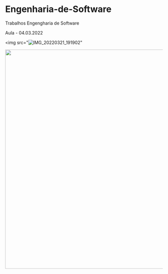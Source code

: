 # Engenharia-de-Software
Trabalhos Engengharia de Software

Aula - 04.03.2022

<span>

<img src="![IMG_20220321_191902](https://user-images.githubusercontent.com/88752151/159374816-5db6251e-65e9-4e62-8e63-2345cbcbecc9.jpg)"

<div align-"center">
<img src="![IMG_20220321_191902](https://user-images.githubusercontent.com/88752151/159374816-5db6251e-65e9-4e62-8e63-2345cbcbecc9.jpg)" width="700px" />

</div>
